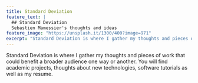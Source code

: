 ```yaml
---
title: Standard Deviation
feature_text: |
  ## Standard Deviation
  Sebastien Mamessier's thoughts and ideas
feature_image: "https://unsplash.it/1300/400?image=971"
excerpt: "Standard Deviation is where I gather my thoughts and pieces of work that could benefit a broader audience one way or another. You will find academic projects, thoughts about new technologies, software tutorials as well as my resume."
---
```


Standard Deviation is where I gather my thoughts and pieces of work that could benefit a broader audience one way or another. You will find academic projects, thoughts about new technologies, software tutorials as well as my resume.
